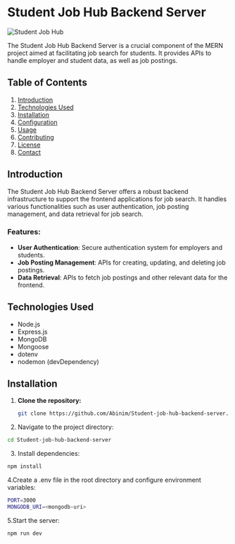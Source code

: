 # Student Job Hub Backend Server

![Student Job Hub](./path/to/your/backend/image.png)

The Student Job Hub Backend Server is a crucial component of the MERN project aimed at facilitating job search for students. It provides APIs to handle employer and student data, as well as job postings.

## Table of Contents

1. [Introduction](#introduction)
2. [Technologies Used](#technologies-used)
3. [Installation](#installation)
4. [Configuration](#configuration)
5. [Usage](#usage)
6. [Contributing](#contributing)
7. [License](#license)
8. [Contact](#contact)

## Introduction

The Student Job Hub Backend Server offers a robust backend infrastructure to support the frontend applications for job search. It handles various functionalities such as user authentication, job posting management, and data retrieval for job search.

### Features:

- **User Authentication**: Secure authentication system for employers and students.
- **Job Posting Management**: APIs for creating, updating, and deleting job postings.
- **Data Retrieval**: APIs to fetch job postings and other relevant data for the frontend.

## Technologies Used

- Node.js
- Express.js
- MongoDB
- Mongoose
- dotenv
- nodemon (devDependency)

## Installation

1. **Clone the repository:**

   ```bash
   git clone https://github.com/Abinim/Student-job-hub-backend-server.git
   ```

2. Navigate to the project directory:

```bash
cd Student-job-hub-backend-server
```

3. Install dependencies:

```bash
npm install
```

4.Create a .env file in the root directory and configure environment variables:

```bash
PORT=3000
MONGODB_URI=<mongodb-uri>
```

5.Start the server:

```bash
npm run dev
```
